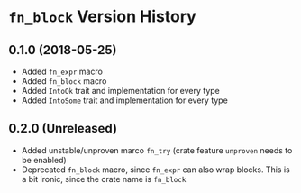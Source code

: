 # `fn_block` Version History

## 0.1.0 (2018-05-25)

* Added `fn_expr` macro
* Added `fn_block` macro
* Added `IntoOk` trait and implementation for every type
* Added `IntoSome` trait and implementation for every type

## 0.2.0 (Unreleased)

* Added unstable/unproven marco `fn_try` (crate feature `unproven` needs to be enabled)
* Deprecated `fn_block` macro, since `fn_expr` can also wrap blocks. This is a bit ironic, since the crate name is `fn_block`